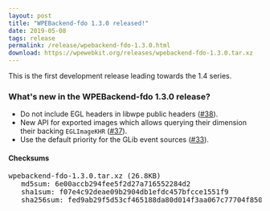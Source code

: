 ```yaml
---
layout: post
title: "WPEBackend-fdo 1.3.0 released!"
date: 2019-05-08
tags: release
permalink: /release/wpebackend-fdo-1.3.0.html
download: https://wpewebkit.org/releases/wpebackend-fdo-1.3.0.tar.xz
---
```


This is the first development release leading towards the 1.4 series.

### What's new in the WPEBackend-fdo 1.3.0 release?

- Do not include EGL headers in libwpe public headers
  ([#38](https://github.com/Igalia/WPEBackend-fdo/pull/38)).
- New API for exported images which allows querying their dimension their backing `EGLImageKHR`
  ([#37](https://github.com/Igalia/WPEBackend-fdo/pull/37)).
- Use the default priority for the GLib event sources
  ([#33](https://github.com/Igalia/WPEBackend-fdo/pull/33)).

#### Checksums

<pre>
wpebackend-fdo-1.3.0.tar.xz (26.8KB)
   md5sum: 6e00accb294fee5f2d27a716552284d2
   sha1sum: f07e4c92deae09b2904db1efdc457bfcce1551f9
   sha256sum: fed9ab29f5d53cf465188da80d014f3aa067c77704f8508c6bd17971fded359d
</pre>
